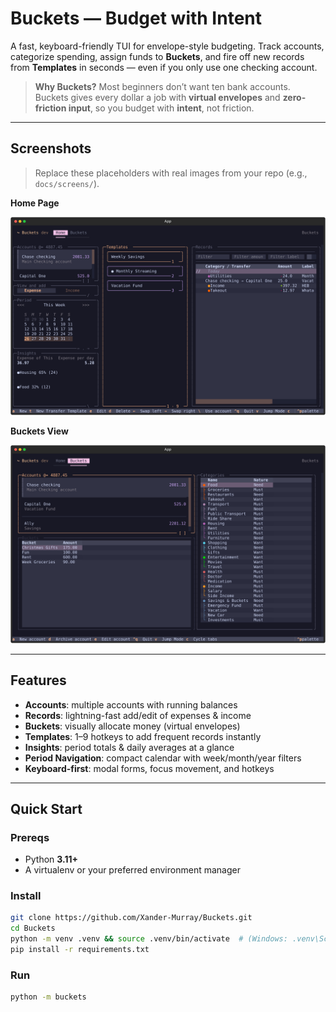 # Buckets — Budget with Intent

A fast, keyboard-friendly TUI for envelope-style budgeting. Track accounts, categorize spending, assign funds to **Buckets**, and fire off new records from **Templates** in seconds — even if you only use one checking account.

> **Why Buckets?** Most beginners don’t want ten bank accounts. Buckets gives every dollar a job with **virtual envelopes** and **zero-friction input**, so you budget with **intent**, not friction.

---

## Screenshots

> Replace these placeholders with real images from your repo (e.g., `docs/screens/`).

**Home Page**

![Home page](./screenshots/App_2025-10-26T08_39_06_947883.svg)

**Buckets View**

![Buckets page](./screenshots/App_2025-10-26T08_39_18_451560.svg)

---

## Features

- **Accounts**: multiple accounts with running balances
- **Records**: lightning-fast add/edit of expenses & income
- **Buckets**: visually allocate money (virtual envelopes)
- **Templates**: 1–9 hotkeys to add frequent records instantly
- **Insights**: period totals & daily averages at a glance
- **Period Navigation**: compact calendar with week/month/year filters
- **Keyboard-first**: modal forms, focus movement, and hotkeys

---

## Quick Start

### Prereqs

- Python **3.11+**
- A virtualenv or your preferred environment manager

### Install

```bash
git clone https://github.com/Xander-Murray/Buckets.git
cd Buckets
python -m venv .venv && source .venv/bin/activate  # (Windows: .venv\Scripts\activate)
pip install -r requirements.txt
```

### Run

```bash
python -m buckets
```
